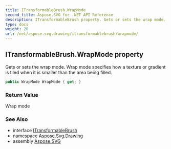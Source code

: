 ```yaml
---
title: ITransformableBrush.WrapMode
second_title: Aspose.SVG for .NET API Reference
description: ITransformableBrush property. Gets or sets the wrap mode. Wrap mode specifies how a texture or gradient is tiled when it is smaller than the area being filled
type: docs
weight: 20
url: /net/aspose.svg.drawing/itransformablebrush/wrapmode/
---
```

## ITransformableBrush.WrapMode property

Gets or sets the wrap mode. Wrap mode specifies how a texture or gradient is tiled when it is smaller than the area being filled.

```csharp
public WrapMode WrapMode { get; }
```

### Return Value

Wrap mode

### See Also

* interface [ITransformableBrush](../)
* namespace [Aspose.Svg.Drawing](../../itransformablebrush/)
* assembly [Aspose.SVG](../../../)
